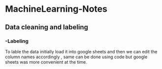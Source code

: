 # MachineLearning-Notes

## Data cleaning and labeling

### -Labeling
To lable the data initially load it into google sheets and then we can edit the column names accordingly , same can be done using code but google sheets was more convenient at the time.


